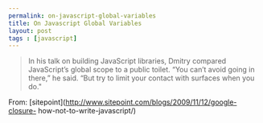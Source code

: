 ```yaml
---
permalink: on-javascript-global-variables
title: On Javascript Global Variables
layout: post
tags : [javascript]
---
```


> In his talk on building JavaScript libraries, Dmitry compared JavaScript’s
global scope to a public toilet. “You can’t avoid going in there,” he said.
“But try to limit your contact with surfaces when you do."

From: [sitepoint](http://www.sitepoint.com/blogs/2009/11/12/google-closure-
how-not-to-write-javascript/)

